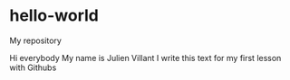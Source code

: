 # hello-world
My repository

Hi everybody
My name is Julien Villant
I write this text for my first lesson with Githubs 
